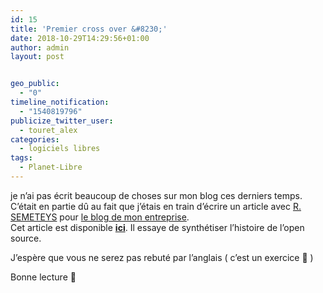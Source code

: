 ```yaml
---
id: 15
title: 'Premier cross over &#8230;'
date: 2018-10-29T14:29:56+01:00
author: admin
layout: post


geo_public:
  - "0"
timeline_notification:
  - "1540819796"
publicize_twitter_user:
  - touret_alex
categories:
  - logiciels libres
tags:
  - Planet-Libre
---
```

je n&rsquo;ai pas écrit beaucoup de choses sur mon blog ces derniers temps. C&rsquo;était en partie dû au fait que j&rsquo;étais en train d&rsquo;écrire un article avec [R. SEMETEYS](https://www.linkedin.com/in/raphaelsemeteys/) pour [le blog de mon entreprise](https://blog.worldline.tech).  
Cet article est disponible **[ici](https://blog.worldline.tech/2018/10/29/opensource-history.html)**. Il essaye de synthétiser l&rsquo;histoire de l&rsquo;open source.

J&rsquo;espère que vous ne serez pas rebuté par l&rsquo;anglais ( c&rsquo;est un exercice 🙂 )

Bonne lecture 🙂